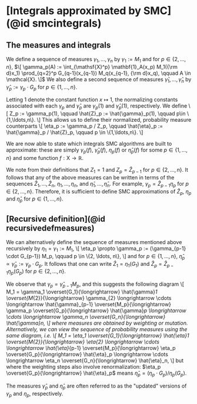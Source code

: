 # [Integrals approximated by SMC](@id smcintegrals)

## The measures and integrals

We define a sequence of measures $\gamma_1, \ldots, \gamma_n$ by $\gamma_1 := M_1$ and for $p \in \{2,\ldots,n\}$, $\[ \gamma_p(A) := \int_{\mathsf{X}^p} \mathbf{1}_A(x_p) M_1({\rm d}x_1) \prod_{q=2}^p G_{q-1}(x_{q-1}) M_q(x_{q-1}, {\rm d}x_q), \qquad A \in \mathcal{X}. \]$ We also define a second sequence of measures $\hat{\gamma}_1,\ldots,\hat{\gamma}_n$ by $\hat{\gamma}_p := \gamma_p \cdot G_p$ for $p \in \{1,\ldots,n\}$.

Letting $1$ denote the constant function $x \mapsto 1$, the normalizing constants associated with each $\gamma_p$ and $\hat{\gamma}_p$ are $\gamma_p(1)$ and $\hat{\gamma}_p(1)$, respectively. We define \\[ Z_p := \gamma_p(1), \qquad \hat{Z}_p := \hat{\gamma}_p(1), \qquad p\in \\{1,\ldots,n\\}. \\] This allows us to define their normalized, probability measure counterparts \\[ \eta_p := \gamma_p / Z_p, \qquad \hat{\eta}_p := \hat{\gamma}_p / \hat{Z}_p, \qquad p \in \\{1,\ldots,n\\}. \\]

We are now able to state which integrals SMC algorithms are built to approximate: these are simply $\gamma_p(f)$, $\hat{\gamma}_p(f)$, $\eta_p(f)$ or $\hat{\eta}_p(f)$ for some $p \in \{1,\ldots,n\}$ and some function $f:\mathsf{X}\rightarrow \mathbb{R}$.

We note from their definitions that $Z_1 = 1$ and $Z_p = \hat{Z}_{p-1}$ for $p \in \{2,\ldots,n\}$. It follows that any of the above measures can be written in terms of the sequences $\hat{Z}_1, \ldots, \hat{Z}_n$, $\eta_1, \ldots, \eta_n$, and $\hat{\eta}_1, \ldots, \hat{\eta}_n$. For example, $\gamma_p = \hat{Z}_{p-1} \eta_p$ for $p \in \{2, \ldots, n\}$. Therefore, it is sufficient to define SMC approximations of $\hat{Z}_p$, $\eta_p$ and $\hat{\eta}_p$ for $p \in \{1, \ldots, n \}$.

## [Recursive definition](@id recursivedefmeasures)

We can alternatively define the sequence of measures mentioned above recursively by $\eta_1=\gamma_1:=M_1$, \\[ \eta_p \propto \gamma_p := (\gamma_{p-1} \cdot G_{p-1}) M_p, \qquad p \in \\{2, \ldots, n\\}, \\] and for $p\in \{1,\ldots,n\}$, $\hat{\eta}_p \propto \hat{\gamma}_p := \gamma_p \cdot G_p$. It follows that one can write $\hat{Z}_1 = \eta_1(G_1)$ and $\hat{Z}_p = \hat{Z}_{p-1} \eta_p(G_p)$ for $p \in \{2, \ldots, n\}$.

We observe that $\gamma_p=\hat{\gamma}_{p-1}M_p$, and this suggests the following diagram \\[ M_1 = \gamma_1 \overset{G_1}{\longrightarrow} \hat{\gamma}_1 \overset{M_{2}}{\longrightarrow} \gamma_{2} \longrightarrow \cdots \longrightarrow \hat{\gamma}_{p-1} \overset{M_p}{\longrightarrow} \gamma_p \overset{G_p}{\longrightarrow} \hat{\gamma}_p \longrightarrow \cdots \longrightarrow \gamma_n \overset{G_n}{\longrightarrow} \hat{\gamma}_n, \\] where measures are obtained by weighting or mutation. Alternatively, we can view the sequence of probability measures using the same diagram, i.e. \\[ M_1 = \eta_1 \overset{G_1}{\longrightarrow} \hat{\eta}_1 \overset{M_{2}}{\longrightarrow} \eta_{2} \longrightarrow \cdots \longrightarrow \hat{\eta}_{p-1} \overset{M_p}{\longrightarrow} \eta_p \overset{G_p}{\longrightarrow} \hat{\eta}_p \longrightarrow \cdots \longrightarrow \eta_n \overset{G_n}{\longrightarrow} \hat{\eta}_n, \\] but where the weighting steps also involve renormalization: $\eta_p \overset{G_p}{\longrightarrow} \hat{\eta}_p$ means $\hat{\eta}_p = (\eta_p \cdot G_p) / \eta_p(G_p)$.

The measures $\hat{\gamma}_p$ and $\hat{\eta}_p$ are often referred to as the "updated" versions of $\gamma_p$ and $\eta_p$, respectively.
